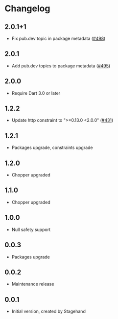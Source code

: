 # Changelog

## 2.0.1+1

- Fix pub.dev topic in package metadata ([#498](https://github.com/lejard-h/chopper/pull/498))

## 2.0.1

- Add pub.dev topics to package metadata ([#495](https://github.com/lejard-h/chopper/pull/495))

## 2.0.0

- Require Dart 3.0 or later

## 1.2.2

- Update http constraint to ">=0.13.0 <2.0.0" ([#431](https://github.com/lejard-h/chopper/pull/431))

## 1.2.1

- Packages upgrade, constraints upgrade

## 1.2.0

- Chopper upgraded

## 1.1.0

- Chopper upgraded

## 1.0.0

- Null safety support

## 0.0.3

- Packages upgrade

## 0.0.2

- Maintenance release

## 0.0.1

- Initial version, created by Stagehand
